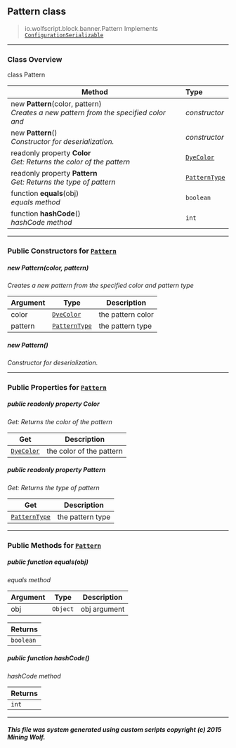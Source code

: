 ## Pattern __class__

>io.wolfscript.block.banner.Pattern
>Implements [`ConfigurationSerializable`](../../configuration/serialization/ConfigurationSerializable.md)

---

### Class Overview

class Pattern

Method | Type   
--- | :--- 
new __Pattern__(color, pattern) <br> _Creates a new pattern from the specified color and_ | _constructor_
new __Pattern__() <br> _Constructor for deserialization._ | _constructor_
 readonly property __Color__ <br> _Get: Returns the color of the pattern_ | [`DyeColor`](../../DyeColor.md)
 readonly property __Pattern__ <br> _Get: Returns the type of pattern_ | [`PatternType`](PatternType.md)
 function __equals__(obj) <br> _equals method_ | `boolean`
 function __hashCode__() <br> _hashCode method_ | `int`



---

### Public Constructors for [`Pattern`](Pattern.md)

##### <a id='pattern'></a>new __Pattern__(color, pattern) 

_Creates a new pattern from the specified color and pattern type_

Argument | Type | Description  
--- | --- | --- 
color | [`DyeColor`](../../DyeColor.md) |   the pattern color
pattern | [`PatternType`](PatternType.md) | the pattern type

##### <a id='pattern'></a>new __Pattern__() 

_Constructor for deserialization._


---

### Public Properties for [`Pattern`](Pattern.md)

##### <a id='color'></a>public  readonly property __Color__

_Get: Returns the color of the pattern_

Get | Description
--- | --- 
[`DyeColor`](../../DyeColor.md) | the color of the pattern



##### <a id='pattern'></a>public  readonly property __Pattern__

_Get: Returns the type of pattern_

Get | Description
--- | --- 
[`PatternType`](PatternType.md) | the pattern type



---

### Public Methods for [`Pattern`](Pattern.md)

##### <a id='equals'></a>public  function __equals__(obj)

_equals method_

Argument | Type | Description  
--- | --- | --- 
obj | `Object` | obj argument

Returns | 
--- | 
`boolean` |


##### <a id='hashcode'></a>public  function __hashCode__()

_hashCode method_

Returns | 
--- | 
`int` |


---


##### This file was system generated using custom scripts copyright (c) 2015 Mining Wolf.
	

